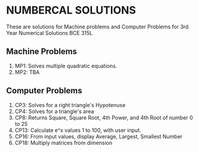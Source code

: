 # NUMBERCAL SOLUTIONS

These are solutions for Machine problems and Computer Problems for 3rd Year Numerical Solutions BCE 315L

## Machine Problems

1. MP1: Solves multiple quadratic equations.
2. MP2: TBA

## Computer Problems

1. CP3: Solves for a right triangle's Hypotenuse
2. CP4: Solves for a triangle's area
3. CP8: Returns Square, Square Root, 4th Power, and 4th Root of number 0 to 25
4. CP13: Calculate e^x values 1 to 100, with user input.
5. CP16: From input values, display Average, Largest, Smallest Number
6. CP18: Multiply matrices from dimension

